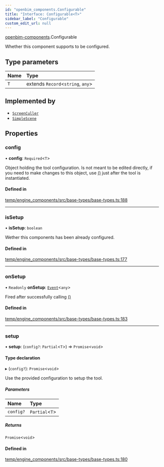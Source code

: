```yaml
---
id: "openbim_components.Configurable"
title: "Interface: Configurable<T>"
sidebar_label: "Configurable"
custom_edit_url: null
---
```


[openbim-components](../modules/openbim_components.md).Configurable

Whether this component supports to be configured.

## Type parameters

| Name | Type |
| :------ | :------ |
| `T` | extends `Record`<`string`, `any`\> |

## Implemented by

- [`ScreenCuller`](../classes/openbim_components.ScreenCuller.md)
- [`SimpleScene`](../classes/openbim_components.SimpleScene.md)

## Properties

### config

• **config**: `Required`<`T`\>

Object holding the tool configuration. Is not meant to be edited directly, if you need
to make changes to this object, use [()](openbim_components.Configurable.md#setup) just after the tool is instantiated.

#### Defined in

[temp/engine_components/src/base-types/base-types.ts:188](https://github.com/ThatOpen/engine_components/blob/31b6f97/src/base-types/base-types.ts#L188)

___

### isSetup

• **isSetup**: `boolean`

Wether this components has been already configured.

#### Defined in

[temp/engine_components/src/base-types/base-types.ts:177](https://github.com/ThatOpen/engine_components/blob/31b6f97/src/base-types/base-types.ts#L177)

___

### onSetup

• `Readonly` **onSetup**: [`Event`](../classes/openbim_components.Event.md)<`any`\>

Fired after successfully calling [()](openbim_components.Configurable.md#setup)

#### Defined in

[temp/engine_components/src/base-types/base-types.ts:183](https://github.com/ThatOpen/engine_components/blob/31b6f97/src/base-types/base-types.ts#L183)

___

### setup

• **setup**: (`config?`: `Partial`<`T`\>) => `Promise`<`void`\>

#### Type declaration

▸ (`config?`): `Promise`<`void`\>

Use the provided configuration to setup the tool.

##### Parameters

| Name | Type |
| :------ | :------ |
| `config?` | `Partial`<`T`\> |

##### Returns

`Promise`<`void`\>

#### Defined in

[temp/engine_components/src/base-types/base-types.ts:180](https://github.com/ThatOpen/engine_components/blob/31b6f97/src/base-types/base-types.ts#L180)
